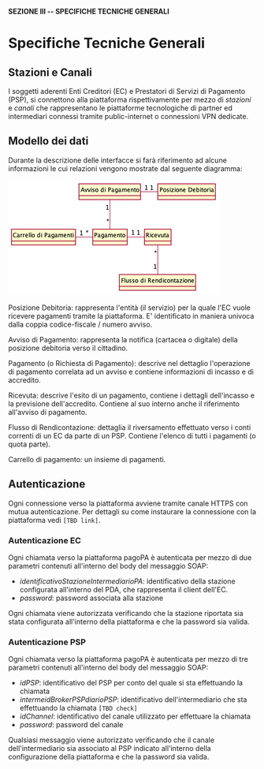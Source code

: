 **SEZIONE III -- SPECIFICHE TECNICHE GENERALI**

Specifiche Tecniche Generali
============================

## Stazioni e Canali

I soggetti aderenti Enti Creditori (EC) e Prestatori di Servizi di Pagamento (PSP), si connettono alla piattaforma rispettivamente per mezzo di *stazioni* e *canali* che rappresentano le piattaforme tecnologiche di partner ed intermediari connessi tramite public-internet o connessioni VPN dedicate.

## Modello dei dati 

Durante la descrizione delle interfacce si farà riferimento ad alcune informazioni le cui relazioni vengono mostrate dal seguente diagramma:

![modello dei dati](../diagrams/cd_modello_dei_dati.png)

Posizione Debitoria: rappresenta l'entità (il servizio) per la quale l'EC vuole ricevere pagamenti tramite la piattaforma. E' identificato in maniera univoca dalla coppia codice-fiscale / numero avviso.

Avviso di Pagamento: rappresenta la notifica (cartacea o digitale) della posizione debitoria verso il cittadino.

Pagamento (o Richiesta di Pagamento): descrive nel dettaglio l'operazione di pagamento correlata ad un avviso e contiene informazioni di incasso e di accredito.

Ricevuta: descrive l'esito di un pagamento, contiene i dettagli dell'incasso e la previsione dell'accredito. Contiene al suo interno anche il riferimento all'avviso di pagamento.

Flusso di Rendicontazione: dettaglia il riversamento effettuato verso i conti correnti di un EC da parte di un PSP. Contiene l'elenco di tutti i pagamenti (o quota parte).

Carrello di pagamento: un insieme di pagamenti.

## Autenticazione 

Ogni connessione verso la piattaforma avviene tramite canale HTTPS con mutua autenticazione. Per dettagli su come instaurare la connessione con la piattaforma vedi `[TBD link]`.

### Autenticazione EC 

Ogni chiamata verso la piattaforma pagoPA è autenticata per mezzo di due parametri contenuti all'interno del body del messaggio SOAP:

* *identificativoStazioneIntermediarioPA*: identificativo della stazione configurata all'interno del PDA, che rappresenta il client dell'EC.
* *password*: password associata alla stazione

Ogni chiamata viene autorizzata verificando che la stazione riportata sia stata configurata all'interno della piattaforma e che la password sia valida.

### Autenticazione PSP

Ogni chiamata verso la piattaforma pagoPA è autenticata per mezzo di tre parametri contenuti all'interno del body del messaggio SOAP:

* *idPSP*: identificativo del PSP per conto del quale si sta effettuando la chiamata
* *intermeidBrokerPSPdiarioPSP*: identificativo dell'intermediario che sta effettuando la chiamata `[TBD check]`
* *idChannel*: identificativo del canale utilizzato per effettuare la chiamata
* *password*: password del canale

Qualsiasi messaggio viene autorizzato verificando che il canale dell'intermediario sia associato al PSP indicato all'interno della configurazione della piattaforma e che la password sia valida.
